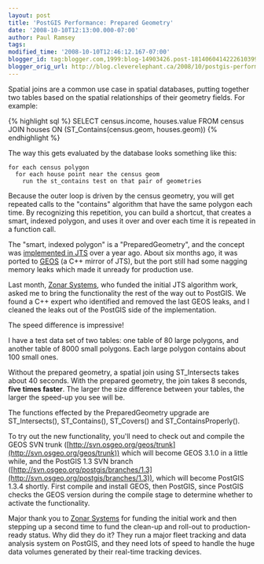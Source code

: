 ```yaml
---
layout: post
title: 'PostGIS Performance: Prepared Geometry'
date: '2008-10-10T12:13:00.000-07:00'
author: Paul Ramsey
tags: 
modified_time: '2008-10-10T12:46:12.167-07:00'
blogger_id: tag:blogger.com,1999:blog-14903426.post-1814060414222610399
blogger_orig_url: http://blog.cleverelephant.ca/2008/10/postgis-performance-prepared-geometry.html
---
```


Spatial joins are a common use case in spatial databases, putting together two tables based on the spatial relationships of their geometry fields. For example:

{% highlight sql %}
SELECT census.income, houses.value 
FROM census JOIN houses 
ON (ST_Contains(census.geom, houses.geom))
{% endhighlight %}

The way this gets evaluated by the database looks something like this:

    for each census polygon
      for each house point near the census geom
        run the st_contains test on that pair of geometries

Because the outer loop is driven by the census geometry, you will get repeated calls to the "contains" algorithm that have the same polygon each time. By recognizing this repetition, you can build a shortcut, that creates a smart, indexed polygon, and uses it over and over each time it is repeated in a function call.

The "smart, indexed polygon" is a "PreparedGeometry", and the concept was [implemented in JTS](http://lin-ear-th-inking.blogspot.com/2007/08/preparedgeometry-efficient-batch.html) over a year ago.  About six months ago, it was ported to [GEOS](http://trac.osgeo.org/geos) (a C++ mirror of JTS), but the port still had some nagging memory leaks which made it unready for production use.

Last month, [Zonar Systems](http://www.zonarsystems.com/), who funded the initial JTS algorithm work, asked me to bring the functionality the rest of the way out to PostGIS. We found a C++ expert who identified and removed the last GEOS leaks, and I cleaned the leaks out of the PostGIS side of the implementation.

The speed difference is impressive!

I have a test data set of two tables: one table of 80 large polygons, and another table of 8000 small polygons. Each large polygon contains about 100 small ones.

Without the prepared geometry, a spatial join using ST_Intersects takes about 40 seconds. With the prepared geometry, the join takes 8 seconds, **five times faster**. The larger the size difference between your tables, the larger the speed-up you see will be.

The functions effected by the PreparedGeometry upgrade are ST_Intersects(), ST_Contains(), ST_Covers() and ST_ContainsProperly().

To try out the new functionality, you'll need to check out and compile the GEOS SVN trunk ([http://svn.osgeo.org/geos/trunk](http://svn.osgeo.org/geos/trunk)) which will become GEOS 3.1.0 in a little while, and the PostGIS 1.3 SVN branch ([http://svn.osgeo.org/postgis/branches/1.3](http://svn.osgeo.org/postgis/branches/1.3)), which will become PostGIS 1.3.4 shortly. First compile and install GEOS, then PostGIS, since PostGIS checks the GEOS version during the compile stage to determine whether to activate the functionality.

Major thank you to [Zonar Systems](http://www.zonarsystems.com/) for funding the initial work and then stepping up a second time to fund the clean-up and roll-out to production-ready status. Why did they do it? They run a major fleet tracking and data analysis system on PostGIS, and they need lots of speed to handle the huge data volumes generated by their real-time tracking devices.

